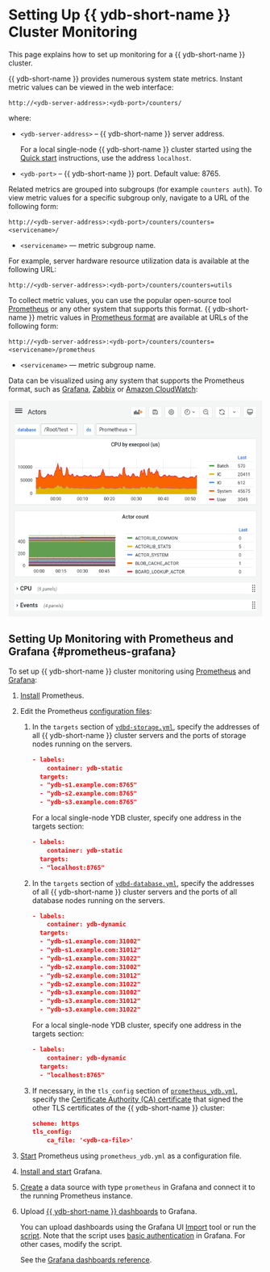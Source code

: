 # Setting Up {{ ydb-short-name }} Cluster Monitoring

This page explains how to set up monitoring for a {{ ydb-short-name }} cluster.

{{ ydb-short-name }} provides numerous system state metrics. Instant metric values can be viewed in the web interface:

```text
http://<ydb-server-address>:<ydb-port>/counters/
```

where:

- `<ydb-server-address>` – {{ ydb-short-name }} server address.

  For a local single-node {{ ydb-short-name }} cluster started using the [Quick start](../../quickstart.md) instructions, use the address `localhost`.

- `<ydb-port>` – {{ ydb-short-name }} port. Default value: 8765.

Related metrics are grouped into subgroups (for example `counters auth`). To view metric values for a specific subgroup only, navigate to a URL of the following form:

```text
http://<ydb-server-address>:<ydb-port>/counters/counters=<servicename>/
```

- `<servicename>` — metric subgroup name.

For example, server hardware resource utilization data is available at the following URL:

```text
http://<ydb-server-address>:<ydb-port>/counters/counters=utils
```

To collect metric values, you can use the popular open-source tool [Prometheus](https://prometheus.io/) or any other system that supports this format. {{ ydb-short-name }} metric values in [Prometheus format](https://prometheus.io/docs/instrumenting/exposition_formats/) are available at URLs of the following form:

```text
http://<ydb-server-address>:<ydb-port>/counters/counters=<servicename>/prometheus
```

- `<servicename>` — metric subgroup name.

Data can be visualized using any system that supports the Prometheus format, such as [Grafana](https://grafana.com/), [Zabbix](https://www.zabbix.com/ru/) or [Amazon CloudWatch](https://aws.amazon.com/ru/cloudwatch/):

![grafana-actors](../../_assets/grafana-actors.png)

## Setting Up Monitoring with Prometheus and Grafana {#prometheus-grafana}

To set up {{ ydb-short-name }} cluster monitoring using [Prometheus](https://prometheus.io/) and [Grafana](https://grafana.com/):

1. [Install](https://prometheus.io/docs/prometheus/latest/getting_started) Prometheus.

1. Edit the Prometheus [configuration files](https://github.com/ydb-platform/ydb/tree/main/ydb/deploy/prometheus):

    1. In the `targets` section of [`ydbd-storage.yml`](https://github.com/ydb-platform/ydb/tree/main/ydb/deploy/prometheus/ydbd-storage.yml), specify the addresses of all {{ ydb-short-name }} cluster servers and the ports of storage nodes running on the servers.
       
        ```json
        - labels:
            container: ydb-static
          targets:
          - "ydb-s1.example.com:8765"
          - "ydb-s2.example.com:8765"
          - "ydb-s3.example.com:8765"
        ```

        For a local single-node YDB cluster, specify one address in the targets section:

        ```json
        - labels:
            container: ydb-static
          targets:
          - "localhost:8765"
        ```

   1. In the `targets` section of [`ydbd-database.yml`](https://github.com/ydb-platform/ydb/tree/main/ydb/deploy/prometheus/ydbd-database.yml), specify the addresses of all {{ ydb-short-name }} cluster servers and the ports of all database nodes running on the servers.
  
        ```json
        - labels:
            container: ydb-dynamic
          targets:
          - "ydb-s1.example.com:31002"
          - "ydb-s1.example.com:31012"
          - "ydb-s1.example.com:31022"
          - "ydb-s2.example.com:31002"
          - "ydb-s2.example.com:31012"
          - "ydb-s2.example.com:31022"
          - "ydb-s3.example.com:31002"
          - "ydb-s3.example.com:31012"
          - "ydb-s3.example.com:31022"
        ```

        For a local single-node YDB cluster, specify one address in the targets section:

        ```json
        - labels:
            container: ydb-dynamic
          targets:
          - "localhost:8765"
        ```

    1. If necessary, in the `tls_config` section of [`prometheus_ydb.yml`](https://github.com/ydb-platform/ydb/tree/main/ydb/deploy/prometheus/prometheus_ydb.yml), specify the [Certificate Authority (CA) certificate](../deployment-options/manual/initial-deployment.md#tls-certificates) that signed the other TLS certificates of the {{ ydb-short-name }} cluster:

       ```json
       scheme: https
       tls_config:
           ca_file: '<ydb-ca-file>'
       ```

1. [Start](https://prometheus.io/docs/prometheus/latest/getting_started/#starting-prometheus) Prometheus using `prometheus_ydb.yml` as a configuration file.

1. [Install and start](https://grafana.com/docs/grafana/latest/getting-started/getting-started/) Grafana.

1. [Create](https://prometheus.io/docs/visualization/grafana/#creating-a-prometheus-data-source) a data source with type `prometheus` in Grafana and connect it to the running Prometheus instance.

1. Upload [{{ ydb-short-name }} dashboards](https://github.com/ydb-platform/ydb/tree/main/ydb/deploy/helm/ydb-prometheus/dashboards) to Grafana.

    You can upload dashboards using the Grafana UI [Import](https://grafana.com/docs/grafana/latest/dashboards/export-import/#import-dashboard) tool or run the [script](https://github.com/ydb-platform/ydb/tree/main/ydb/deploy/grafana_dashboards/local_upload_dashboards.sh). Note that the script uses [basic authentication](https://grafana.com/docs/grafana/latest/http_api/create-api-tokens-for-org/#authentication) in Grafana. For other cases, modify the script.

    See the [Grafana dashboards reference](../../reference/observability/metrics/grafana-dashboards.md).
